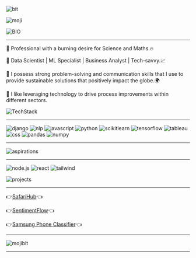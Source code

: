 ![bit](https://github.com/user-attachments/assets/66b6152a-8d74-49ab-bb44-54dae1b519a6)

![moji](https://github.com/user-attachments/assets/a3a980aa-ed22-427e-8d20-7b9c8de11592)





![BIO](https://github.com/user-attachments/assets/e570fd7c-4974-4a36-bf0f-b2dba1a31f01)

---

🌟  Professional with a burning desire for Science and Maths.🔥

🤖  Data Scientist | ML Specialist | Business Analyst | Tech-savvy.📈

🧾  I possess strong problem-solving and communication skills that I use to provide sustainable solutions that positively impact the globe.🌍

🚀  I like leveraging technology to drive process improvements within
different sectors.

![TechStack](https://github.com/user-attachments/assets/37850dbd-8a4e-43ed-8475-eec17200a09d)

---

![django](https://img.shields.io/badge/django-209117?style=for-the-badge&logo=django&logoColor=white) ![nlp](https://img.shields.io/badge/nlp-209117?style=for-the-badge&logo=nlp&logoColor=white) ![javascript](https://img.shields.io/badge/javascript-F7DF1E?style=for-the-badge&logo=javascript&logoColor=black)   ![python](https://img.shields.io/badge/Python-FFD43B?style=for-the-badge&logo=python&logoColor=blue) 
 ![scikitlearn](https://img.shields.io/badge/scikit_learn-F7931E?style=for-the-badge&logo=scikit-learn&logoColor=white) ![tensorflow](https://img.shields.io/badge/tensorflow-FF6F00?style=for-the-badge&logo=tensorflow&logoColor=white) ![tableau](https://img.shields.io/badge/tableau-E97627?style=for-the-badge&logo=tableau&logoColor=white) ![css](https://img.shields.io/badge/css-1572B6?style=for-the-badge&logo=css3&logoColor=white)
![pandas](https://img.shields.io/badge/Pandas-2C2D72?style=for-the-badge&logo=pandas&logoColor=white)  ![numpy](https://img.shields.io/badge/Numpy-777BB4?style=for-the-badge&logo=numpy&logoColor=white)

---

  ![aspirations](https://github.com/user-attachments/assets/bb3b6190-1e3f-48d8-98ab-3aba947e7d35)

---

![node.js](https://img.shields.io/badge/node.js-339933?style=for-the-badge&logo=nodedotjs&logoColor=white)
![react](https://img.shields.io/badge/react-61DAFB?style=for-the-badge&logo=react&logoColor=black)
![tailwind](https://img.shields.io/badge/tailwindcss-06B6D4?style=for-the-badge&logo=tailwindcss&logoColor=white)


![projects](https://github.com/user-attachments/assets/e3bac0f7-ad2d-4c43-8e92-7ef83fc68240)

---

👉[SafariHub](https://github.com/Misfit911/SafariHub)👈


👉[SentimentFlow](https://github.com/Misfit911/SafariHub)👈


👉[Samsung Phone Classifier](https://github.com/Misfit911/SafariHub)👈

---

![mojibit](https://github.com/user-attachments/assets/478c9ff5-fa1e-4604-9b87-1814b82f315d)

---




<!--
**Dr-Ley/Dr-Ley** is a ✨ _special_ ✨ repository because its `README.md` (this file) appears on your GitHub profile.

Here are some ideas to get you started:

- 🔭 I’m currently working on ...
- 🌱 I’m currently learning ...
- 👯 I’m looking to collaborate on ...
- 🤔 I’m looking for help with ...
- 💬 Ask me about ...
- 📫 How to reach me: ...
- 😄 Pronouns: ...
- ⚡ Fun fact: ...
-->
